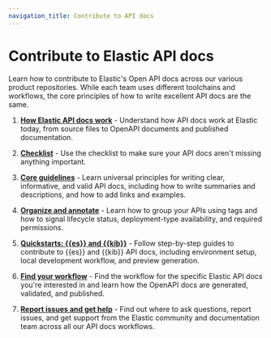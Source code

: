 ```yaml
---
navigation_title: Contribute to API docs
---
```


# Contribute to Elastic API docs

Learn how to contribute to Elastic's Open API docs across our various product repositories. While each team uses different toolchains and workflows, the core principles of how to write excellent API docs are the same.

1. [**How Elastic API docs work**](./overview.md) - Understand how API docs work at Elastic today, from source files to OpenAPI documents and published documentation.

2. [**Checklist**](./checklist.md) - Use the checklist to make sure your API docs aren't missing anything important.

3. [**Core guidelines**](./guidelines.md) - Learn universal principles for writing clear, informative, and valid API docs, including how to write summaries and descriptions, and how to add links and examples.

4. [**Organize and annotate**](./organize-annotate.md) - Learn how to group your APIs using tags and how to signal lifecycle status, deployment-type availability, and required permissions.

5. [**Quickstarts: {{es}} and {{kib}}**](./quickstart.md) - Follow step-by-step guides to contribute to {{es}} and {{kib}} API docs, including environment setup, local development workflow, and preview generation.

6. [**Find your workflow**](./workflows.md) - Find the workflow for the specific Elastic API docs you're interested in and learn how the OpenAPI docs are generated, validated, and published.

7. [**Report issues and get help**](./help.md) - Find out where to ask questions, report issues, and get support from the Elastic community and documentation team across all our API docs workflows.